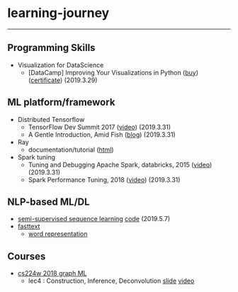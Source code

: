 # learning-journey
---

## Programming Skills
- Visualization for DataScience
  - [DataCamp] Improving Your Visualizations in Python ([buy](https://www.datacamp.com/courses/improving-your-data-visualizations-in-python))([certificate](https://www.datacamp.com/statement-of-accomplishment/course/27cd42680aa2009e96d3e3d897a9031067aefd55)) (2019.3.29)


## ML platform/framework
- Distributed Tensorflow
  - TensorFlow Dev Summit 2017 ([video](https://youtu.be/la_M6bCV91M)) (2019.3.31)
  - A Gentle Introduction, Amid Fish ([blog](http://amid.fish/distributed-tensorflow-a-gentle-introduction)) (2019.3.31)
- Ray
  - documentation/tutorial ([html](https://ray.readthedocs.io/en/latest/index.html))
- Spark tuning
  - Tuning and Debugging Apache Spark, databricks, 2015 ([video](https://youtu.be/kkOG_aJ9KjQ)) (2019.3.31)
  - Spark Performance Tuning, 2018 ([video](https://youtu.be/LtcPhcHAvLw)) (2019.3.31)
  

## NLP-based ML/DL
- [semi-supervised sequence learning](https://arxiv.org/abs/1511.01432) [code](https://github.com/dongjun-Lee/transfer-learning-text-tf) (2019.5.7)
- [fasttext](https://fasttext.cc/docs/en/support.html)
  - [word representation](https://fasttext.cc/docs/en/unsupervised-tutorial.html)
  
  
## Courses

- [cs224w 2018 graph ML](http://snap.stanford.edu/class/cs224w-2018/)
  - lec4 : Construction, Inference, Deconvolution  [slide](http://snap.stanford.edu/class/cs224w-2018/handouts/04-netconstruct.pdf) [video](http://snap.stanford.edu/class/cs224w-videos-2018/181004-cs224w-720.mp4)
  